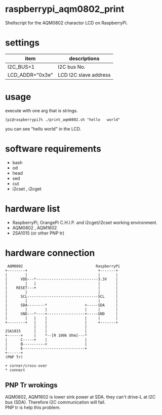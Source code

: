 # raspberrypi_aqm0802_print
Shellscript for the AQM0802 charactor LCD on RaspberryPi.

# settings
|item|descriptions|
|---|---|
|I2C_BUS=1|I2C bus No.|
|LCD_ADDR="0x3e"|LCD I2C slave address|

# usage
execute with one arg that is strings.

    [pi@raspberrypi]% ./print_aqm0802.sh "hello   world"

you can see "hello world" in the LCD.

# software requirements
* bash
* od
* head
* sed
* cut
* i2cset , i2cget

# hardware list
* RaspberryPi, OrangePi C.H.I.P. and i2cget/i2cset working environment.
* AQM0802 , AQM1602
* 2SA1015 (or other PNP tr)

# hardware connection
     AQM0802                                 RaspberryPi
    +--------+                                +-------+
    |        |                                |       |
    |      VDD---*----------------------------3.3V    |
    |        |   |                            |       |
    |    RESET---+                            |       |
    |        |                                |       |
    |      SCL--------------------------------SCL     |
    |        |                                |       |
    |      SDA--------*                 +-----SDA     |
    |        |        |                 |     |       |
    |      GND---*----+-----------------+-----GND     |
    |        |   |    |                 |     |       |
    +--------+   |    |                 |     +-------+
                 |    |                 |
    2SA1015      |    |                 |
    +------+     |    *--[R 100k Ohm]---*
    |      C-----+    |                 |
    |      B----------+                 |
    |      E----------------------------+
    +------+
    (PNP Tr)
    
    + corner/cross-over
    * connect

## PNP Tr wrokings
AQM0802, AQM1602 is lower sink power at SDA. they can't drive-L at I2C bus (SDA). 
Therefore I2C communication will fail.  
PNP tr is help this problem.
